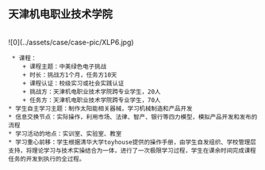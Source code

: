 ﻿## 天津机电职业技术学院
  <br>
![0](../assets/case/case-pic/XLP6.jpg)

     * 课程：
        + 课程主题：中美绿色电子挑战
        + 时长：挑战方1个月，任务方10天
        + 课程认证：校级实习或社会实践认证
        + 挑战方：天津机电职业技术学院跨专业学生，20人
        + 任务方：天津机电职业技术学院跨专业学生，70人
    * 学生自主学习主题：制作太阳能相关器械，学习机械制造和产品开发
    * 信息交换节点：实际操作，利用市场、法律、智产、银行等四力模型，模拟产品开发和发布的流程
    * 学习活动的地点：实训室、实验室、教室
    * 学习重心前移：学生根据清华大学toyhouse提供的操作手册，由学生自发组织、学校管理层支持，将理论学习与技术实操结合为一体，进行了一次极限学习过程，学生在课余时间完成课程任务的开发到执行的全过程。

